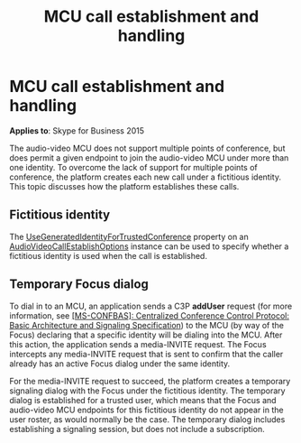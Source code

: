 ﻿---
title: MCU call establishment and handling
TOCTitle: MCU call establishment and handling
ms:assetid: 7a149cda-3032-4cf7-9082-87454d7b6981
ms:mtpsurl: https://msdn.microsoft.com/en-us/library/Dn466015(v=office.16)
ms:contentKeyID: 65239951
ms.date: 07/27/2015
mtps_version: v=office.16
---

# MCU call establishment and handling


**Applies to**: Skype for Business 2015

The audio-video MCU does not support multiple points of conference, but does permit a given endpoint to join the audio-video MCU under more than one identity. To overcome the lack of support for multiple points of conference, the platform creates each new call under a fictitious identity. This topic discusses how the platform establishes these calls.

## Fictitious identity

The [UseGeneratedIdentityForTrustedConference](https://msdn.microsoft.com/en-us/library/hh382405\(v=office.16\)) property on an [AudioVideoCallEstablishOptions](https://msdn.microsoft.com/en-us/library/hh382857\(v=office.16\)) instance can be used to specify whether a fictitious identity is used when the call is established.

## Temporary Focus dialog

To dial in to an MCU, an application sends a C3P **addUser** request (for more information, see [\[MS-CONFBAS\]: Centralized Conference Control Protocol: Basic Architecture and Signaling Specification](http://msdn.microsoft.com/en-us/library/cc431498.aspx)) to the MCU (by way of the Focus) declaring that a specific identity will be dialing into the MCU. After this action, the application sends a media-INVITE request. The Focus intercepts any media-INVITE request that is sent to confirm that the caller already has an active Focus dialog under the same identity.

For the media-INVITE request to succeed, the platform creates a temporary signaling dialog with the Focus under the fictitious identity. The temporary dialog is established for a trusted user, which means that the Focus and audio-video MCU endpoints for this fictitious identity do not appear in the user roster, as would normally be the case. The temporary dialog includes establishing a signaling session, but does not include a subscription.

